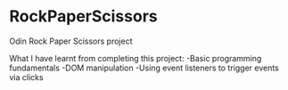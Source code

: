 # RockPaperScissors
Odin Rock Paper Scissors project

What I have learnt from completing this project:
-Basic programming fundamentals
-DOM manipulation
-Using event listeners to trigger events via clicks
